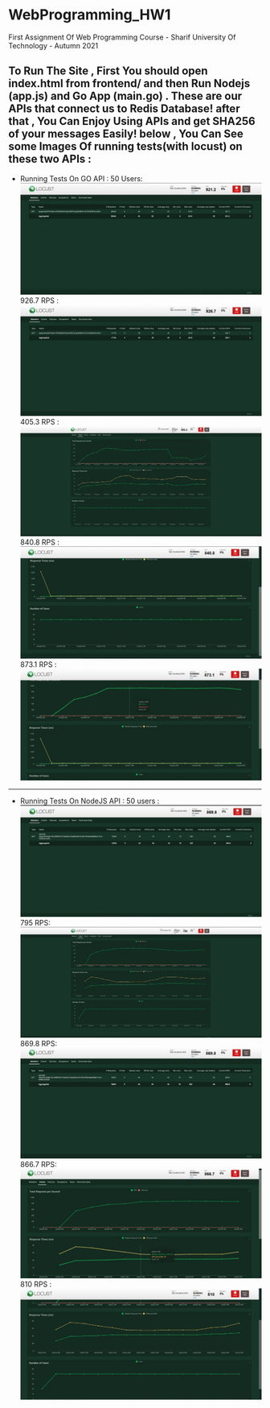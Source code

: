# WebProgramming_HW1
First Assignment Of Web Programming Course - Sharif University Of Technology - Autumn 2021

To Run The Site , First You should open index.html from frontend/ and then Run Nodejs (app.js) and Go App (main.go) .
These are our APIs that connect us to Redis Database!
after that , You Can Enjoy Using APIs and get SHA256 of your messages Easily!
 below , You Can See some Images Of running tests(with locust) on these two APIs :
 --------------------------------------------------------------------------------------------------------------------------
 - Running Tests On GO API :
50 Users:
![](https://github.com/AmirHossein-nr/WebProgramming_HW1/blob/main/locust/go-1.jpg)
926.7 RPS : 
![](https://github.com/AmirHossein-nr/WebProgramming_HW1/blob/main/locust/go-2.jpg)
405.3 RPS : 
![](https://github.com/AmirHossein-nr/WebProgramming_HW1/blob/main/locust/go-3.jpg)
840.8 RPS : 
![](https://github.com/AmirHossein-nr/WebProgramming_HW1/blob/main/locust/go-4.jpg)
873.1 RPS : 
![](https://github.com/AmirHossein-nr/WebProgramming_HW1/blob/main/locust/go-5.jpg)


------------------------------------------------------------------------------------------------------------------------------
 - Running Tests On NodeJS API :
 50 users : 
 ![](https://github.com/AmirHossein-nr/WebProgramming_HW1/blob/main/locust/node-1.jpg)
 795 RPS: 
 ![](https://github.com/AmirHossein-nr/WebProgramming_HW1/blob/main/locust/node-2.jpg)
 869.8 RPS: 
 ![](https://github.com/AmirHossein-nr/WebProgramming_HW1/blob/main/locust/node-3.jpg)
 866.7 RPS: 
 ![](https://github.com/AmirHossein-nr/WebProgramming_HW1/blob/main/locust/node-4.jpg)
 810 RPS : 
 ![](https://github.com/AmirHossein-nr/WebProgramming_HW1/blob/main/locust/node-5.jpg)
